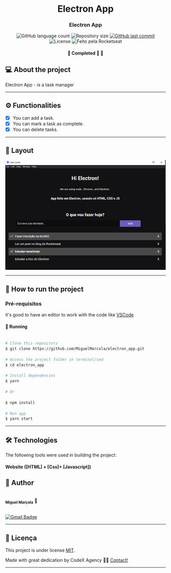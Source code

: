 <h1 align="center">
     Electron App
</h1>

<h3 align="center">
    Electron App
</h3>

<p align="center">
  <img alt="GitHub language count" src="https://img.shields.io/github/languages/count/MiguelMarcola/electron_app?color=%2304D361">

  <img alt="Repository size" src="https://img.shields.io/github/repo-size/MiguelMarcola/electron_app">
  
  <a href="https://github.com/MiguelMarcola/electron_app/commits/main">
    <img alt="GitHub last commit" src="https://img.shields.io/github/last-commit/MiguelMarcola/electron_app">
  </a>
    
   <img alt="License" src="https://img.shields.io/badge/license-MIT-brightgreen">
  
  <img alt="Feito pela Rocketseat" src="https://img.shields.io/badge/feito%20por-CodeX-%237519C1">
  
 
</p>

<h4 align="center">
	🚧   Completed 🚀 🚧
</h4>

## 💻 About the project

Electron App - is a task manager

---

## ⚙️ Functionalities

- [x] You can add a task.
- [x] You can mark a task as complete.
- [x] You can delete tasks.
---

## 🎨 Layout

<img alt="Visual" title="#Visual" src="./layout.png" width="800px">

---

## 🚀 How to run the project

### Pré-requisitos

it's good to have an editor to work with the code like [VSCode](https://code.visualstudio.com/)

#### 🎲 Running

```bash

# Clone this repository
$ git clone https://github.com/MiguelMarcola/electron_app.git

# Access the project folder in terminal/cmd
$ cd electron_app

# Install dependencies
$ yarn

# Or

$ npm install

# Run app
$ yarn start

```

---

## 🛠 Technologies

The following tools were used in building the project:

#### **Website**  ([HTML]  + [Css]+ [Javascript])


## 🦸 Author

<img style="border-radius: 50%;" src="https://avatars.githubusercontent.com/u/96637251?s=200&v=4" width="100px;" alt=""/>
 <br />
 <sub><b>Miguel Marçola</b></sub></a> 🚀
 <br><br>

[![Gmail Badge](https://img.shields.io/badge/Miguel%20Mar%C3%A7ola-c14438?style=flat-square&logo=Gmail&logoColor=white&link=mailto:miguelmarcola@gmail.com)](miguelmarcola@gmail.com)

---

## 📝 Licença

This project is under license [MIT](./LICENSE).

Made with great dedication by CodeX Agency 👋🏽 [Contact!](https://www.linkedin.com/in/miguel-mar%C3%A7ola-28535a151/)

---